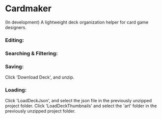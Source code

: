 # Cardmaker
(In development) A lightweight deck organization helper for card game designers.

### Editing:

### Searching & Filtering:

### Saving:

Click 'Download Deck', and unzip.

### Loading:

Click 'LoadDeckJson', and select the json file in the previously unzipped project folder. Click 'LoadDeckThumbnails' and select the 'art' folder in the previously unzipped project folder.
